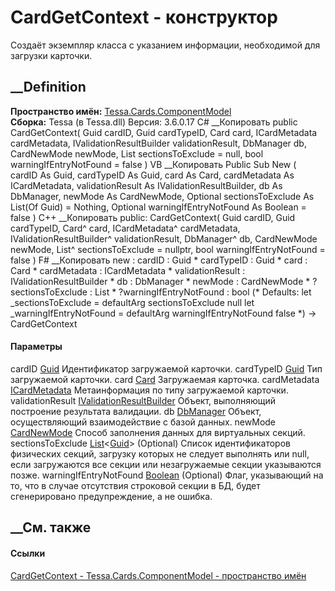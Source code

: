 # CardGetContext - конструктор
Создаёт экземпляр класса с указанием информации, необходимой для загрузки
карточки.
## __Definition
 **Пространство имён:**
[Tessa.Cards.ComponentModel](N_Tessa_Cards_ComponentModel.htm)  
 **Сборка:** Tessa (в Tessa.dll) Версия: 3.6.0.17
C# __Копировать
     public CardGetContext(
    	Guid cardID,
    	Guid cardTypeID,
    	Card card,
    	ICardMetadata cardMetadata,
    	IValidationResultBuilder validationResult,
    	DbManager db,
    	CardNewMode newMode,
    	List<Guid> sectionsToExclude = null,
    	bool warningIfEntryNotFound = false
    )
VB __Копировать
     Public Sub New ( 
    	cardID As Guid,
    	cardTypeID As Guid,
    	card As Card,
    	cardMetadata As ICardMetadata,
    	validationResult As IValidationResultBuilder,
    	db As DbManager,
    	newMode As CardNewMode,
    	Optional sectionsToExclude As List(Of Guid) = Nothing,
    	Optional warningIfEntryNotFound As Boolean = false
    )
C++ __Копировать
     public:
    CardGetContext(
    	Guid cardID, 
    	Guid cardTypeID, 
    	Card^ card, 
    	ICardMetadata^ cardMetadata, 
    	IValidationResultBuilder^ validationResult, 
    	DbManager^ db, 
    	CardNewMode newMode, 
    	List<Guid>^ sectionsToExclude = nullptr, 
    	bool warningIfEntryNotFound = false
    )
F# __Копировать
     new : 
            cardID : Guid * 
            cardTypeID : Guid * 
            card : Card * 
            cardMetadata : ICardMetadata * 
            validationResult : IValidationResultBuilder * 
            db : DbManager * 
            newMode : CardNewMode * 
            ?sectionsToExclude : List<Guid> * 
            ?warningIfEntryNotFound : bool 
    (* Defaults:
            let _sectionsToExclude = defaultArg sectionsToExclude null
            let _warningIfEntryNotFound = defaultArg warningIfEntryNotFound false
    *)
    -> CardGetContext
#### Параметры
cardID [Guid](https://learn.microsoft.com/dotnet/api/system.guid)
    Идентификатор загружаемой карточки.
cardTypeID [Guid](https://learn.microsoft.com/dotnet/api/system.guid)
    Тип загружаемой карточки.
card [Card](T_Tessa_Cards_Card.htm)
    Загружаемая карточка.
cardMetadata [ICardMetadata](T_Tessa_Cards_ICardMetadata.htm)
    Метаинформация по типу загружаемой карточки.
validationResult
[IValidationResultBuilder](T_Tessa_Platform_Validation_IValidationResultBuilder.htm)
    Объект, выполняющий построение результата валидации.
db [DbManager](T_Tessa_Platform_Data_DbManager.htm)
    Объект, осуществляющий взаимодействие с базой данных.
newMode [CardNewMode](T_Tessa_Cards_CardNewMode.htm)
    Способ заполнения данных для виртуальных секций.
sectionsToExclude
[List](https://learn.microsoft.com/dotnet/api/system.collections.generic.list-1)<[Guid](https://learn.microsoft.com/dotnet/api/system.guid)>
(Optional)
     Список идентификаторов физических секций, загрузку которых не следует выполнять или null, если загружаются все секции или незагружаемые секции указываются позже. 
warningIfEntryNotFound
[Boolean](https://learn.microsoft.com/dotnet/api/system.boolean) (Optional)
     Флаг, указывающий на то, что в случае отсутствия строковой секции в БД, будет сгенерировано предупреждение, а не ошибка. 
## __См. также
#### Ссылки
[CardGetContext - ](T_Tessa_Cards_ComponentModel_CardGetContext.htm)
[Tessa.Cards.ComponentModel - пространство
имён](N_Tessa_Cards_ComponentModel.htm)
